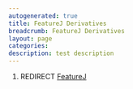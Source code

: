 ```yaml
---
autogenerated: true
title: FeatureJ Derivatives
breadcrumb: FeatureJ Derivatives
layout: page
categories: 
description: test description
---
```


1.  REDIRECT [FeatureJ](FeatureJ )
